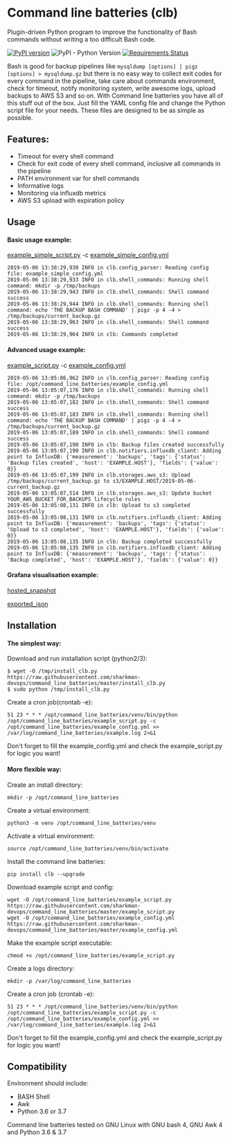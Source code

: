 # Command line batteries (clb)
Plugin-driven Python program to improve the functionality of Bash commands without writing a too difficult Bash code.

[![PyPI version](https://badge.fury.io/py/clb.svg)](https://badge.fury.io/py/clb)
![PyPI - Python Version](https://img.shields.io/pypi/pyversions/clb.svg)
[![Requirements Status](https://requires.io/github/sharkman-devops/command_line_batteries/requirements.svg?branch=master)](https://requires.io/github/sharkman-devops/command_line_batteries/requirements/?branch=master)

Bash is good for backup pipelines like `mysqldump [options] | pigz [options] > mysqldump.gz` but there is no easy way to collect exit codes for every command in the pipeline, take care about commands environment, check for timeout, notify monitoring system, write awesome logs, upload backups to AWS S3 and so on. With Command line batteries you have all of this stuff out of the box. Just fill the YAML config file and change the Python script file for your needs. These files are designed to be as simple as possible.

## Features:
- Timeout for every shell command
- Check for exit code of every shell command, inclusive all commands in the pipeline
- PATH environment var for shell commands
- Informative logs
- Monitoring via influxdb metrics
- AWS S3 upload with expiration policy

## Usage
#### Basic usage example:
[example_simple_script.py](examples/example_simple_script.py) -c [example_simple_config.yml](examples/example_simple_config.yml)
```
2019-05-06 13:38:29,930 INFO in clb.config_parser: Reading config file: example_simple_config.yml
2019-05-06 13:38:29,933 INFO in clb.shell_commands: Running shell command: mkdir -p /tmp/backups
2019-05-06 13:38:29,943 INFO in clb.shell_commands: Shell command success
2019-05-06 13:38:29,944 INFO in clb.shell_commands: Running shell command: echo 'THE BACKUP BASH COMMAND' | pigz -p 4 -4 > /tmp/backups/current_backup.gz
2019-05-06 13:38:29,963 INFO in clb.shell_commands: Shell command success
2019-05-06 13:38:29,964 INFO in clb: Commands completed
```

#### Advanced usage example:
[example_script.py](examples/example_script.py) -c [example_config.yml](examples/example_config.yml)
``` 
2019-05-06 13:05:06,962 INFO in clb.config_parser: Reading config file: /opt/command_line_batteries/example_config.yml
2019-05-06 13:05:07,176 INFO in clb.shell_commands: Running shell command: mkdir -p /tmp/backups
2019-05-06 13:05:07,182 INFO in clb.shell_commands: Shell command success
2019-05-06 13:05:07,183 INFO in clb.shell_commands: Running shell command: echo 'THE BACKUP BASH COMMAND' | pigz -p 4 -4 > /tmp/backups/current_backup.gz
2019-05-06 13:05:07,189 INFO in clb.shell_commands: Shell command success
2019-05-06 13:05:07,190 INFO in clb: Backup files created successfully
2019-05-06 13:05:07,190 INFO in clb.notifiers.influxdb_client: Adding point to InfluxDB: {'measurement': 'backups', 'tags': {'status': 'Backup files created', 'host': 'EXAMPLE.HOST'}, 'fields': {'value': 0}}
2019-05-06 13:05:07,199 INFO in clb.storages.aws_s3: Upload /tmp/backups/current_backup.gz to s3/EXAMPLE.HOST/2019-05-06-current_backup.gz
2019-05-06 13:05:07,514 INFO in clb.storages.aws_s3: Update bucket YOUR_AWS_BUCKET_FOR_BACKUPS lifecycle rules
2019-05-06 13:05:08,131 INFO in clb: Upload to s3 completed successfully
2019-05-06 13:05:08,131 INFO in clb.notifiers.influxdb_client: Adding point to InfluxDB: {'measurement': 'backups', 'tags': {'status': 'Upload to s3 completed', 'host': 'EXAMPLE.HOST'}, 'fields': {'value': 0}}
2019-05-06 13:05:08,135 INFO in clb: Backup completed successfully
2019-05-06 13:05:08,135 INFO in clb.notifiers.influxdb_client: Adding point to InfluxDB: {'measurement': 'backups', 'tags': {'status': 'Backup completed', 'host': 'EXAMPLE.HOST'}, 'fields': {'value': 0}}
```
#### Grafana visualisation example:

[hosted_snapshot](https://snapshot.raintank.io/dashboard/snapshot/Dw3pSX5NL3yXlZPXMv37872R12mEsTQg)

[exported_json](grafana/backups_dashboard_example.json)

## Installation
#### The simplest way:
Download and run installation script (python2/3):
```
$ wget -O /tmp/install_clb.py https://raw.githubusercontent.com/sharkman-devops/command_line_batteries/master/install_clb.py
$ sudo python /tmp/install_clb.py
```

Create a cron job(crontab -e):
```
51 23 * * * /opt/command_line_batteries/venv/bin/python /opt/command_line_batteries/example_script.py -c /opt/command_line_batteries/example_config.yml >> /var/log/command_line_batteries/example.log 2>&1
```
Don't forget to fill the example_config.yml and check the example_script.py for logic you want!

#### More flexible way:
Create an install directory:
```
mkdir -p /opt/command_line_batteries
```

Create a virtual environment:
```
python3 -m venv /opt/command_line_batteries/venv
```

Activate a virtual environment:
```
source /opt/command_line_batteries/venv/bin/activate
```

Install the command line batteries:
```
pip install clb --upgrade
```

Download example script and config:
```
wget -O /opt/command_line_batteries/example_script.py https://raw.githubusercontent.com/sharkman-devops/command_line_batteries/master/example_script.py
wget -O /opt/command_line_batteries/example_config.yml https://raw.githubusercontent.com/sharkman-devops/command_line_batteries/master/example_config.yml
```

Make the example script executable:
```
chmod +x /opt/command_line_batteries/example_script.py
```

Create a logs directory:
```
mkdir -p /var/log/command_line_batteries
```

Create a cron job (crontab -e):
```
51 23 * * * /opt/command_line_batteries/venv/bin/python /opt/command_line_batteries/example_script.py -c /opt/command_line_batteries/example_config.yml >> /var/log/command_line_batteries/example.log 2>&1
```
Don't forget to fill the example_config.yml and check the example_script.py for logic you want!


## Compatibility
Environment should include:
- BASH Shell
- Awk
- Python 3.6 or 3.7

Command line batteries tested on GNU Linux with GNU bash 4, GNU Awk 4 and Python 3.6 & 3.7
